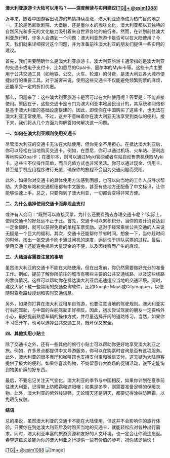 **澳大利亚旅游卡大陆可以用吗？——深度解读与实用建议[[TG💪+ @esim1088](https://t.me/s/esim1088)]**

近年来，随着中国游客出境游的热情持续高涨，澳大利亚逐渐成为热门目的地之一。无论是悉尼歌剧院、大堡礁，还是墨尔本的咖啡文化，澳大利亚都以其独特的自然风光和多元的文化魅力吸引着来自世界各地的旅行者。然而，在计划前往澳大利亚旅行时，许多人会遇到一个问题：澳大利亚旅游卡是否可以在大陆使用？今天，我们就来详细探讨这个问题，并为准备前往澳大利亚的朋友们提供一些实用的建议。

首先，我们需要明确什么是澳大利亚旅游卡。澳大利亚旅游卡通常指的是澳大利亚的交通卡或电子支付卡，比如悉尼的Opal卡、墨尔本的Myki卡等。这些卡片主要用于公共交通工具（如地铁、公交、火车、轮渡）的付费，是澳大利亚各大城市便捷出行的重要工具。对于游客来说，使用这些交通卡不仅能避免频繁购票的麻烦，还能享受一定的折扣优惠。

那么，问题来了：这些澳大利亚旅游卡是否可以在大陆使用呢？答案是：不能直接使用。原因在于，这些交通卡是专门为澳大利亚本地居民设计的，其系统和网络都是基于澳大利亚的基础设施搭建的。因此，即使你在中国购买了这些卡，也无法在澳大利亚正常使用。不过，这并不意味着你在澳大利亚无法享受到类似的便利。接下来，我们将从几个方面为你解答如何解决这一问题。

**一、如何在澳大利亚顺利使用交通卡**

尽管澳大利亚的交通卡无法在大陆使用，但你完全不用担心。在抵达澳大利亚后，你可以轻松在当地购买交通卡。例如，在悉尼，你可以通过机场、火车站、便利店等地购买Opal卡；在墨尔本，则可以通过Myki官网或者车站自动售票机获取Myki卡。这些卡不仅操作简单，而且充值方式也非常灵活。你可以通过现金、信用卡、甚至是手机应用程序进行充值，确保你的旅程不会因为交通问题而受阻。

此外，如果你对交通卡的具体使用方法感到困惑，也可以向当地的工作人员寻求帮助。大多数车站和交通枢纽都有中文服务，甚至有些地方还配备了中文标识，让你能够快速上手。总之，只要你到了澳大利亚，一切都会变得非常方便。

**二、为什么选择使用交通卡而非现金支付**

或许有人会问：“既然可以直接买票，为什么还要费劲去办理交通卡呢？”实际上，使用交通卡的好处远不止于此。首先，交通卡可以累积积分，当你的累计消费达到一定金额时，就可以获得免费的单程车票奖励。这对于经常乘坐公共交通的人来说无疑是一个巨大的福利。其次，交通卡还能帮你节省时间。想象一下，当你赶时间的时候，掏出一张交通卡刷卡通过闸机的速度，远远快于排队买票的过程。最后，使用交通卡还能避免携带大量现金的不便，以及因找零而产生的麻烦。

**三、大陆游客需要注意的事项**

虽然澳大利亚的交通卡不能在大陆使用，但在出发前，你仍然需要做好充分的准备工作。例如，提前了解你所前往的城市有哪些主要的公共交通线路，以及这些线路的票价情况。这样可以帮助你在抵达澳大利亚后迅速适应当地的交通环境。同时，建议大家下载一些常用的交通查询软件，比如Google Maps或Citymapper，以便随时查看路线规划和实时交通信息。

另外，如果你打算在澳大利亚租车自驾游，也要注意当地的驾驶规则。澳大利亚实行右舵驾驶，与中国的左舵驾驶正好相反。因此，初次尝试驾驶的朋友一定要格外小心，最好提前熟悉车辆的操作方式，并尽量选择开阔的道路练习。当然，如果你不习惯开车，也可以选择公共交通工具，既环保又安全。

**四、其他实用小贴士**

除了交通卡之外，还有一些其他的旅行小贴士可以帮助你更好地享受澳大利亚之旅。例如，许多景点都提供中文导游服务，你可以在购票时咨询是否有这项服务。此外，澳大利亚的很多餐厅和咖啡馆也支持支付宝和微信支付，这无疑为大陆游客提供了极大的便利。如果你喜欢购物，不妨留意各大商场的促销活动，说不定能淘到物美价廉的好东西。

最后，不要忘记关注天气变化。澳大利亚的季节与中国相反，如果你计划在夏季前往澳大利亚，记得带上防晒霜和遮阳帽；如果是冬季，则需要准备足够的保暖衣物。此外，澳大利亚的紫外线较强，无论晴天还是阴天，都要记得涂抹防晒霜，以免晒伤皮肤。

**结语**

总的来说，虽然澳大利亚的交通卡不能在大陆使用，但这并不会影响你的旅行体验。只要你在到达澳大利亚后及时购买当地的交通卡，就能轻松应对各种出行需求。同时，澳大利亚丰富的旅游资源和友好的人文环境，也一定会让你流连忘返。希望这篇文章能为你的澳大利亚之行提供一些有价值的参考，祝你旅途愉快！

[[TG💪+ @esim1088](https://t.me/s/esim1088) ![Image](https://i.postimg.cc/4NQfJmqS/Snipaste-2025-05-13-00-14-12.png)]